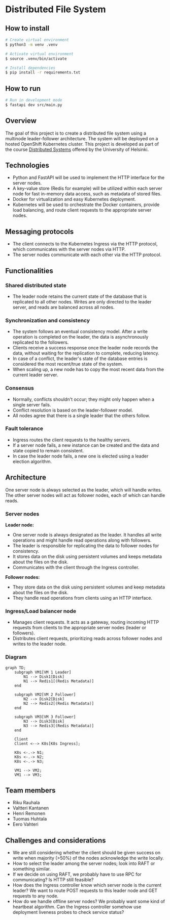 # Distributed File System

## How to install

```bash
# Create virtual environment
$ python3 -m venv .venv

# Activate virtual environment
$ source .venv/bin/activate

# Install dependencies
$ pip install -r requirements.txt
```

## How to run

```bash
# Run in development mode
$ fastapi dev src/main.py
```

## Overview

The goal of this project is to create a distributed file system using a multinode leader-follower architecture. The system will be deployed on a hosted OpenShift Kubernetes cluster. This project is developed as part of the course [Distributed Systems](https://studies.helsinki.fi/kurssit/opintojakso/otm-1b26b72f-19c4-424f-8524-e917b67a659d) offered by the University of Helsinki.

## Technologies

- Python and FastAPI will be used to implement the HTTP interface for the server nodes.
- A key-value store (Redis for example) will be utilized within each server node for fast in-memory data access, such as metadata of stored files.
- Docker for virtualization and easy Kubernetes deployment.
- Kubernetes will be used to orchestrate the Docker containers, provide load balancing, and route client requests to the appropriate server nodes.

## Messaging protocols

- The client connects to the Kubernetes Ingress via the HTTP protocol, which communicates with the server nodes via HTTP.
- The server nodes communicate with each other via the HTTP protocol.

## Functionalities

### Shared distributed state

- The leader node retains the current state of the database that is replicated to all other nodes. Writes are only directed to the leader server, and reads are balanced across all nodes.

### Synchronization and consistency

- The system follows an eventual consistency model. After a write operation is completed on the leader, the data is asynchronously replicated to the followers.
- Clients receive a success response once the leader node records the data, without waiting for the replication to complete, reducing latency.
- In case of a conflict, the leader's state of the database entries is considered the most recent/true state of the system.
- When scaling up, a new node has to copy the most recent data from the current leader server.

### Consensus

- Normally, conflicts shouldn't occur; they might only happen when a single server fails.
- Conflict resolution is based on the leader-follower model.
- All nodes agree that there is a single leader that the others follow.

### Fault tolerance

- Ingress routes the client requests to the healthy servers.
- If a server node fails, a new instance can be created and the data and state copied to remain consistent.
- In case the leader node fails, a new one is elected using a leader election algorithm.

## Architecture

One server node is always selected as the leader, which will handle writes. The other server nodes will act as follower nodes, each of which can handle reads.

### Server nodes

**Leader node:**

- One server node is always designated as the leader. It handles all write operations and might handle read operations along with followers.
- The leader is responsible for replicating the data to follower nodes for consistency.
- It stores data on the disk using persistent volumes and keeps metadata about the files on the disk.
- Communicates with the client through the Ingress controller.

**Follower nodes:**

- They store data on the disk using persistent volumes and keep metadata about the files on the disk.
- They handle read operations from clients using an HTTP interface.

### Ingress/Load balancer node

- Manages client requests. It acts as a gateway, routing incoming HTTP requests from clients to the appropriate server nodes (leader or followers).
- Distributes client requests, prioritizing reads across follower nodes and writes to the leader node.

### Diagram

```mermaid
graph TD;
    subgraph VM1[VM 1 Leader]
        N1 --> Disk1[Disk]
        N1 --> Redis1[(Redis Metadata)]
    end

    subgraph VM2[VM 2 Follower]
        N2 --> Disk2[Disk]
        N2 --> Redis2[(Redis Metadata)]
    end

    subgraph VM3[VM 3 Follower]
        N3 --> Disk3[Disk]
        N3 --> Redis3[(Redis Metadata)]
    end

    Client
    Client <--> K8s[K8s Ingress];

    K8s <-.-> N1;
    K8s <-.-> N2;
    K8s <-.-> N3;

    VM1 --> VM2;
    VM1 --> VM3;
```

## Team members

- Riku Rauhala
- Valtteri Kantanen
- Henri Remonen
- Tuomas Huhtala
- Eero Vahteri

## Challenges and considerations

- We are still considering whether the client should be given success on write when majority (>50%) of the nodes acknowledge the write locally.
- How to select the leader among the server nodes; look into RAFT or something similar.
- If we decide on using RAFT, we probably have to use RPC for communicating? Is HTTP still feasible?
- How does the Ingress controller know which server node is the current leader? We want to route POST requests to this leader node and GET requests to any node.
- How do we handle offline server nodes? We probably want some kind of heartbeat algorithm. Can the Ingress controller somehow use deployment liveness probes to check service status?
